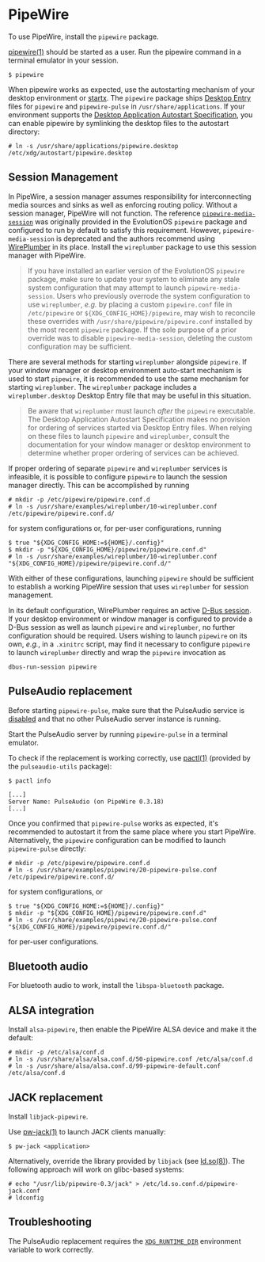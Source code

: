 # PipeWire

To use PipeWire, install the `pipewire` package.

[pipewire(1)](https://man.voidlinux.org/pipewire.1) should be started as a user.
Run the pipewire command in a terminal emulator in your session.

```
$ pipewire
```

When pipewire works as expected, use the autostarting mechanism of your desktop
environment or [startx](../graphical-session/xorg.md#startx). The `pipewire`
package ships [Desktop
Entry](https://specifications.freedesktop.org/desktop-entry-spec/latest/) files
for `pipewire` and `pipewire-pulse` in `/usr/share/applications`. If your
environment supports the [Desktop Application Autostart
Specification](https://specifications.freedesktop.org/autostart-spec/autostart-spec-latest.html),
you can enable pipewire by symlinking the desktop files to the autostart
directory:

```
# ln -s /usr/share/applications/pipewire.desktop /etc/xdg/autostart/pipewire.desktop
```

## Session Management

In PipeWire, a session manager assumes responsibility for interconnecting media
sources and sinks as well as enforcing routing policy. Without a session
manager, PipeWire will not function. The reference
[`pipewire-media-session`](https://gitlab.freedesktop.org/pipewire/media-session)
was originally provided in the EvolutionOS `pipewire` package and configured to run by
default to satisfy this requirement. However, `pipewire-media-session` is
deprecated and the authors recommend using
[WirePlumber](https://pipewire.pages.freedesktop.org/wireplumber/) in its place.
Install the `wireplumber` package to use this session manager with PipeWire.

> If you have installed an earlier version of the EvolutionOS `pipewire` package, make
> sure to update your system to eliminate any stale system configuration that
> may attempt to launch `pipewire-media-session`. Users who previously overrode
> the system configuration to use `wireplumber`, *e.g.* by placing a custom
> `pipewire.conf` file in `/etc/pipewire` or `${XDG_CONFIG_HOME}/pipewire`, may
> wish to reconcile these overrides with `/usr/share/pipewire/pipewire.conf`
> installed by the most recent `pipewire` package. If the sole purpose of a
> prior override was to disable `pipewire-media-session`, deleting the custom
> configuration may be sufficient.

There are several methods for starting `wireplumber` alongside `pipewire`. If
your window manager or desktop environment auto-start mechanism is used to start
`pipewire`, it is recommended to use the same mechanism for starting
`wireplumber`. The `wireplumber` package includes a `wireplumber.desktop`
Desktop Entry file that may be useful in this situation.

> Be aware that `wireplumber` must launch *after* the `pipewire` executable. The
> Desktop Application Autostart Specification makes no provision for ordering of
> services started via Desktop Entry files. When relying on these files to
> launch `pipewire` and `wireplumber`, consult the documentation for your window
> manager or desktop environment to determine whether proper ordering of
> services can be achieved.

If proper ordering of separate `pipewire` and `wireplumber` services is
infeasible, it is possible to configure `pipewire` to launch the session manager
directly. This can be accomplished by running

```
# mkdir -p /etc/pipewire/pipewire.conf.d
# ln -s /usr/share/examples/wireplumber/10-wireplumber.conf /etc/pipewire/pipewire.conf.d/
```

for system configurations or, for per-user configurations, running

```
$ true "${XDG_CONFIG_HOME:=${HOME}/.config}"
$ mkdir -p "${XDG_CONFIG_HOME}/pipewire/pipewire.conf.d"
# ln -s /usr/share/examples/wireplumber/10-wireplumber.conf "${XDG_CONFIG_HOME}/pipewire/pipewire.conf.d/"
```

With either of these configurations, launching `pipewire` should be sufficient
to establish a working PipeWire session that uses `wireplumber` for session
management.

In its default configuration, WirePlumber requires an active [D-Bus
session](../session-management.md#d-bus). If your desktop environment or window
manager is configured to provide a D-Bus session as well as launch `pipewire`
and `wireplumber`, no further configuration should be required. Users wishing to
launch `pipewire` on its own, *e.g.*, in a `.xinitrc` script, may find it
necessary to configure `pipewire` to launch `wireplumber` directly and wrap the
`pipewire` invocation as

```
dbus-run-session pipewire
```

## PulseAudio replacement

Before starting `pipewire-pulse`, make sure that the PulseAudio service is
[disabled](../services/index.md#disabling-services) and that no other PulseAudio
server instance is running.

Start the PulseAudio server by running `pipewire-pulse` in a terminal emulator.

To check if the replacement is working correctly, use
[pactl(1)](https://man.voidlinux.org/pactl.1) (provided by the
`pulseaudio-utils` package):

```
$ pactl info

[...]
Server Name: PulseAudio (on PipeWire 0.3.18)
[...]
```

Once you confirmed that `pipewire-pulse` works as expected, it's recommended to
autostart it from the same place where you start PipeWire. Alternatively, the
`pipewire` configuration can be modified to launch `pipewire-pulse` directly:

```
# mkdir -p /etc/pipewire/pipewire.conf.d
# ln -s /usr/share/examples/pipewire/20-pipewire-pulse.conf /etc/pipewire/pipewire.conf.d/
```

for system configurations, or

```
$ true "${XDG_CONFIG_HOME:=${HOME}/.config}"
$ mkdir -p "${XDG_CONFIG_HOME}/pipewire/pipewire.conf.d"
# ln -s /usr/share/examples/pipewire/20-pipewire-pulse.conf "${XDG_CONFIG_HOME}/pipewire/pipewire.conf.d/"
```

for per-user configurations.

## Bluetooth audio

For bluetooth audio to work, install the `libspa-bluetooth` package.

## ALSA integration

Install `alsa-pipewire`, then enable the PipeWire ALSA device and make it the
default:

```
# mkdir -p /etc/alsa/conf.d
# ln -s /usr/share/alsa/alsa.conf.d/50-pipewire.conf /etc/alsa/conf.d
# ln -s /usr/share/alsa/alsa.conf.d/99-pipewire-default.conf /etc/alsa/conf.d
```

## JACK replacement

Install `libjack-pipewire`.

Use [pw-jack(1)](https://man.voidlinux.org/pw-jack.1) to launch JACK clients
manually:

```
$ pw-jack <application>
```

Alternatively, override the library provided by `libjack` (see
[ld.so(8)](https://man.voidlinux.org/ld.so.8)). The following approach will work
on glibc-based systems:

```
# echo "/usr/lib/pipewire-0.3/jack" > /etc/ld.so.conf.d/pipewire-jack.conf
# ldconfig
```

## Troubleshooting

The PulseAudio replacement requires the
[`XDG_RUNTIME_DIR`](../session-management.html#xdg_runtime_dir) environment
variable to work correctly.
